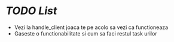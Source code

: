 # _TODO List_

- Vezi la handle_client joaca te pe acolo sa vezi ca functioneaza 
- Gaseste o functionabilitate si cum sa faci restul task urilor
